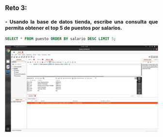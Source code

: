## Reto 3:


<div style="text-align: justify;">


### - Usando la base de datos tienda, escribe una consulta que permita obtener el top 5 de puestos por salarios.
```sql
SELECT * FROM puesto ORDER BY salario DESC LIMIT 5;
```
![imagen](images_reto_3/reto_3_1.png)



</div>


